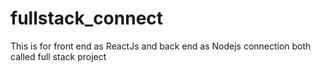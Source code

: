 # fullstack_connect
This is for front end as ReactJs and back end as Nodejs connection both called full stack project
